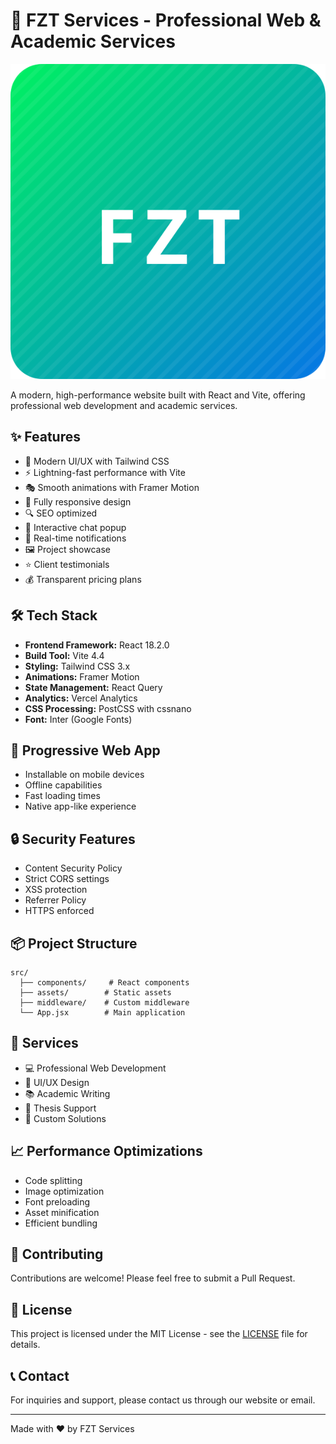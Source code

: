 # 🚀 FZT Services - Professional Web & Academic Services

![FZT Services](public/logo.svg)

A modern, high-performance website built with React and Vite, offering professional web development and academic services.

## ✨ Features

- 🎯 Modern UI/UX with Tailwind CSS
- ⚡ Lightning-fast performance with Vite
- 🎭 Smooth animations with Framer Motion
- 📱 Fully responsive design
- 🔍 SEO optimized
- 💬 Interactive chat popup
- 🔔 Real-time notifications
- 🖼️ Project showcase
- ⭐ Client testimonials
- 💰 Transparent pricing plans

## 🛠️ Tech Stack

- **Frontend Framework:** React 18.2.0
- **Build Tool:** Vite 4.4
- **Styling:** Tailwind CSS 3.x
- **Animations:** Framer Motion
- **State Management:** React Query
- **Analytics:** Vercel Analytics
- **CSS Processing:** PostCSS with cssnano
- **Font:** Inter (Google Fonts)

## 📱 Progressive Web App

- Installable on mobile devices
- Offline capabilities
- Fast loading times
- Native app-like experience

## 🔒 Security Features

- Content Security Policy
- Strict CORS settings
- XSS protection
- Referrer Policy
- HTTPS enforced

## 📦 Project Structure

```
src/
  ├── components/     # React components
  ├── assets/        # Static assets
  ├── middleware/    # Custom middleware
  └── App.jsx        # Main application
```

## 🌟 Services

- 💻 Professional Web Development
- 🎨 UI/UX Design
- 📚 Academic Writing
- 📝 Thesis Support
- 🎯 Custom Solutions

## 📈 Performance Optimizations

- Code splitting
- Image optimization
- Font preloading
- Asset minification
- Efficient bundling

## 🤝 Contributing

Contributions are welcome! Please feel free to submit a Pull Request.

## 📄 License

This project is licensed under the MIT License - see the [LICENSE](LICENSE) file for details.

## 📞 Contact

For inquiries and support, please contact us through our website or email.

---

Made with ❤️ by FZT Services
